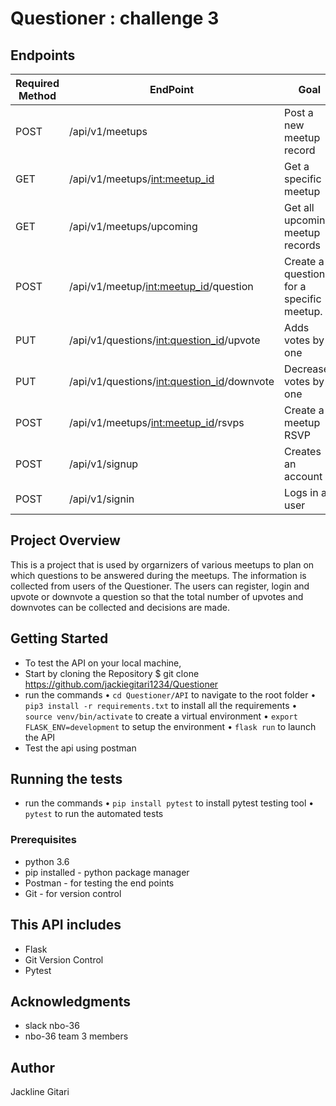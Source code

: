
# Questioner : challenge 3

## Endpoints
Required Method       | EndPoint       | Goal |
------------- | ------------- | ---------------
POST  | /api/v1/meetups  | Post a new meetup record   |
GET  | /api/v1/meetups/<int:meetup_id>  | Get a specific meetup   |
GET  | /api/v1/meetups/upcoming   | Get all upcoming meetup records   |
POST  | /api/v1/meetup/<int:meetup_id>/question | Create a question for a specific meetup.   |
PUT | /api/v1/questions/<int:question_id>/upvote | Adds votes by one |
PUT | /api/v1/questions/<int:question_id>/downvote | Decreases votes by one  |
POST | /api/v1/meetups/<int:meetup_id>/rsvps | Create a meetup RSVP
POST | /api/v1/signup | Creates an account|
POST | /api/v1/signin | Logs in a user|


## Project Overview
This is a project that is used by orgarnizers of various meetups to plan on which questions to be answered during the meetups. The information is collected from users of the Questioner. The users can register, login and upvote or downvote a question so that the total number of upvotes and downvotes can be collected and decisions are made.

## Getting Started
- To test the API on your local machine,
- Start by cloning the Repository $ git clone https://github.com/jackiegitari1234/Questioner
- run the commands
    • `cd Questioner/API` to navigate to the root folder
    • `pip3 install -r requirements.txt` to install all the requirements
    • `source venv/bin/activate` to create a virtual environment
    • `export FLASK_ENV=development` to setup the environment
    • `flask run` to launch the API
- Test the api using postman

## Running the tests
- run the commands
• `pip install pytest` to install pytest testing tool
• `pytest` to run the automated tests


### Prerequisites
- python 3.6 
- pip installed - python package manager
- Postman - for testing the end points
- Git - for version control


## This API includes
- Flask
- Git Version Control
- Pytest

## Acknowledgments
- slack nbo-36
- nbo-36 team 3 members


## Author
Jackline Gitari

